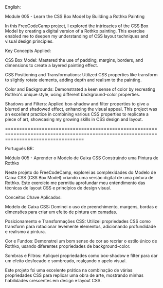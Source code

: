English:

Module 005 - Learn the CSS Box Model by Building a Rothko Painting

In this FreeCodeCamp project, I explored the intricacies of the CSS Box Model by creating a digital version of a Rothko painting. This exercise enabled me to deepen my understanding of CSS layout techniques and visual design principles.

Key Concepts Applied:

CSS Box Model: Mastered the use of padding, margins, borders, and dimensions to create a layered painting effect.

CSS Positioning and Transformations: Utilized CSS properties like transform to slightly rotate elements, adding depth and realism to the painting.

Color and Backgrounds: Demonstrated a keen sense of color by recreating Rothko's unique style, using different background-color properties.

Shadows and Filters: Applied box-shadow and filter properties to give a blurred and shadowed effect, enhancing the visual appeal.
This project was an excellent practice in combining various CSS properties to replicate a piece of art, showcasing my growing skills in CSS design and layout.

========================================================================================================================================

Português BR:

Módulo 005 - Aprender o Modelo de Caixa CSS Construindo uma Pintura de Rothko

Neste projeto do FreeCodeCamp, explorei as complexidades do Modelo de Caixa CSS (CSS Box Model) criando uma versão digital de uma pintura de Rothko. Este exercício me permitiu aprofundar meu entendimento das técnicas de layout CSS e princípios de design visual.

Conceitos Chave Aplicados:

Modelo de Caixa CSS: Dominei o uso de preenchimento, margens, bordas e dimensões para criar um efeito de pintura em camadas.

Posicionamento e Transformações CSS: Utilizei propriedades CSS como transform para rotacionar levemente elementos, adicionando profundidade e realismo à pintura.

Cor e Fundos: Demonstrei um bom senso de cor ao recriar o estilo único de Rothko, usando diferentes propriedades de background-color.

Sombras e Filtros: Apliquei propriedades como box-shadow e filter para dar um efeito desfocado e sombreado, realçando o apelo visual.

Este projeto foi uma excelente prática na combinação de várias propriedades CSS para replicar uma obra de arte, mostrando minhas habilidades crescentes em design e layout CSS.